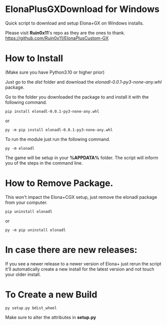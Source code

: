# ElonaPlusGXDownload for Windows
Quick script to download and setup Elona+GX on Windows installs.

Please visit **Ruin0x11**'s repo as they are the ones to thank.
https://github.com/Ruin0x11/ElonaPlusCustom-GX


# How to Install
(Make sure you have Python3.10 or higher prior)

Just go to the *dist* folder and download the *elonadl-0.0.1-py3-none-any.whl* package.

Go to the folder you downloaded the package to and install it with the following command.
```
pip install elonadl-0.0.1-py3-none-any.whl
```
or
```
py -m pip install elonadl-0.0.1-py3-none-any.whl
```

To run the module just run the following command.
```
py -m elonadl
```

The game will be setup in your **%APPDATA%** folder.
The script will inform you of the steps in the command line.

# How to Remove Package.
This won't impact the Elona+CGX setup, just remove the elonadl package from your computer.
```
pip uninstall elonadl
```
or
```
py -m pip uninstall elonadl
```

# In case there are new releases:
If you see a newer release to a newer version of Elona+ just rerun the script it'll automatically create a new install for the latest version and not touch your older install.

# To Create a new Build
```
py setup.py bdist_wheel
```
Make sure to alter the attributes in **setup.py**
